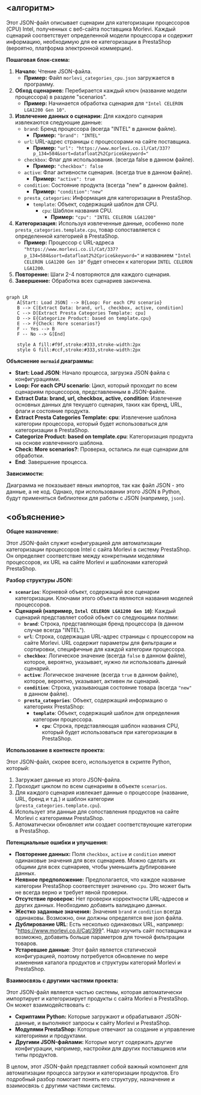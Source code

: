 ## <алгоритм>

Этот JSON-файл описывает сценарии для категоризации процессоров (CPU) Intel, полученных с веб-сайта поставщика Morlevi. Каждый сценарий соответствует определенной модели процессора и содержит информацию, необходимую для ее категоризации в PrestaShop (вероятно, платформа электронной коммерции).

**Пошаговая блок-схема:**

1.  **Начало:** Чтение JSON-файла.
    *   **Пример:** Файл `morlevi_categories_cpu.json` загружается в программу.
2.  **Обход сценариев:** Перебирается каждый ключ (название модели процессора) в разделе "scenarios".
    *   **Пример:** Начинается обработка сценария для `"Intel CELERON LGA1200 Gen 10"`.
3.  **Извлечение данных о сценарии:** Для каждого сценария извлекаются следующие данные:
    *   `brand`: Бренд процессора (всегда "INTEL" в данном файле).
        *   **Пример:** `"brand": "INTEL"`
    *   `url`: URL-адрес страницы с процессорами на сайте поставщика.
        *    **Пример:** `"url": "https://www.morlevi.co.il/Cat/337?p_134=584&sort=datafloat2%2Cprice&keyword="`
    *   `checkbox`: Флаг для использования. (всегда false в данном файле).
        *   **Пример:** `"checkbox": false`
    *   `active`: Флаг активности сценария. (всегда true в данном файле).
        *   **Пример:** `"active": true`
    *   `condition`: Состояние продукта (всегда "new" в данном файле).
        *   **Пример:** `"condition":"new"`
    *   `presta_categories`: Информация для категоризации в PrestaShop.
        *   `template`: Объект, содержащий шаблон для CPU.
            *   `cpu`: Шаблон названия CPU.
                *   **Пример:** `"cpu": "INTEL CELERON LGA1200"`
4. **Категоризация:** Используя извлеченные данные, особенно поле `presta_categories.template.cpu`, товар сопоставляется с определенной категорией в PrestaShop.
    *   **Пример:** Процессор с URL-адреса `"https://www.morlevi.co.il/Cat/337?p_134=584&sort=datafloat2%2Cprice&keyword="` и названием `"Intel  CELERON LGA1200 Gen 10"` будет отнесен к категории `INTEL CELERON LGA1200`.
5.  **Повторение:** Шаги 2-4 повторяются для каждого сценария.
6.  **Завершение:** Обработка всех сценариев закончена.

## <mermaid>

```mermaid
graph LR
    A[Start: Load JSON] --> B{Loop: For each CPU scenario}
    B --> C[Extract Data: brand, url, checkbox, active, condition]
    C --> D[Extract Presta Categories Template: cpu]
    D --> E{Categorize Product: based on template.cpu}
    E --> F{Check: More scenarios?}
    F -- Yes --> B
    F -- No --> G[End]
    
    style A fill:#f9f,stroke:#333,stroke-width:2px
    style G fill:#ccf,stroke:#333,stroke-width:2px
```

**Объяснение `mermaid` диаграммы:**

*   **Start: Load JSON**: Начало процесса, загрузка JSON файла с конфигурациями.
*   **Loop: For each CPU scenario**: Цикл, который проходит по всем сценариям процессоров, представленным в JSON-файле.
*   **Extract Data: brand, url, checkbox, active, condition**:  Извлечение основных данных для текущего сценария, таких как бренд, URL, флаги и состояние продукта.
*   **Extract Presta Categories Template: cpu**: Извлечение шаблона категории процессора, который будет использоваться для категоризации в PrestaShop.
*   **Categorize Product: based on template.cpu**:  Категоризация продукта на основе извлеченного шаблона.
*   **Check: More scenarios?**: Проверка, остались ли еще сценарии для обработки.
*   **End**: Завершение процесса.

**Зависимости:**

Диаграмма не показывает явных импортов, так как файл JSON - это данные, а не код. Однако, при использовании этого JSON в Python, будут применяться библиотеки для работы с JSON (например, `json`).

## <объяснение>

**Общее назначение:**

Этот JSON-файл служит конфигурацией для автоматизации категоризации процессоров Intel с сайта Morlevi в систему PrestaShop. Он определяет соответствие между конкретными моделями процессоров, их URL на сайте Morlevi и шаблонами категорий PrestaShop.

**Разбор структуры JSON:**

*   **`scenarios`**: Корневой объект, содержащий все сценарии категоризации. Ключами этого объекта являются названия моделей процессоров.
*   **Сценарий (например, `Intel CELERON LGA1200 Gen 10`)**: Каждый сценарий представляет собой объект со следующими полями:
    *   **`brand`**: Строка, представляющая бренд процессора (в данном случае всегда "INTEL").
    *   **`url`**: Строка, содержащая URL-адрес страницы с процессором на сайте Morlevi. URL содержит параметры для фильтрации и сортировки, специфичные для каждой категории процессора.
    *   **`checkbox`**: Логическое значение (всегда `false` в данном файле), которое, вероятно, указывает, нужно ли использовать данный сценарий.
    *   **`active`**: Логическое значение (всегда `true` в данном файле), которое, вероятно, указывает, активен ли сценарий.
    *   **`condition`**: Строка, указывающая состояние товара (всегда `"new"` в данном файле).
    *   **`presta_categories`**: Объект, содержащий информацию о категориях PrestaShop:
        *   **`template`**: Объект, содержащий шаблон для определения категории процессора.
            *   **`cpu`**: Строка, представляющая шаблон названия CPU, который будет использоваться при категоризации в PrestaShop.

**Использование в контексте проекта:**

Этот JSON-файл, скорее всего, используется в скрипте Python, который:

1.  Загружает данные из этого JSON-файла.
2.  Проходит циклом по всем сценариям в объекте `scenarios`.
3.  Для каждого сценария извлекает данные о процессоре (название, URL, бренд и т.д.) и шаблон категории (`presta_categories.template.cpu`).
4.  Использует эти данные для сопоставления продуктов на сайте Morlevi с категориями PrestaShop.
5.  Автоматически обновляет или создает соответствующие категории в PrestaShop.

**Потенциальные ошибки и улучшения:**

*   **Повторение данных:** Поля `checkbox`, `active` и `condition` имеют одинаковые значения для всех сценариев. Можно сделать их общими для всех сценариев, чтобы уменьшить дублирование данных.
*   **Неявное предположение:** Предполагается, что каждое название категории PrestaShop соответствует значению `cpu`. Это может быть не всегда верно и требует явной проверки.
*   **Отсутствие проверок:** Нет проверки корректности URL-адресов и других данных. Необходимо добавить валидацию данных.
*   **Жестко заданные значения:** Значения `brand` и `condition` всегда одинаковы. Возможно, они должны определятся вне json файла.
*   **Дублирование URL**: Есть несколько одинаковых URL, например: "https://www.morlevi.co.il/Cat/399".  Надо изучить сайт поставщика и возможно, добавить больше параметров для точной фильтрации товаров.
*   **Устаревшие данные**: Этот файл является статической конфигурацией, поэтому потребуется обновление по мере изменения каталога продуктов и структуры категорий Morlevi и PrestaShop.

**Взаимосвязь с другими частями проекта:**

Этот JSON-файл является частью системы, которая автоматически импортирует и категоризирует продукты с сайта Morlevi в PrestaShop. Он может взаимодействовать с:

*   **Скриптами Python:** Которые загружают и обрабатывают JSON-данные, и выполняют запросы к сайту Morlevi и PrestaShop.
*   **Модулями PrestaShop:** Которые отвечают за создание и управление категориями и продуктами.
*   **Другими JSON-файлами:** Которые могут содержать другие конфигурации, например, настройки для других поставщиков или типы продуктов.

В целом, этот JSON-файл представляет собой важный компонент для автоматизации процесса загрузки и категоризации продуктов. Его подробный разбор помогает понять его структуру, назначение и взаимосвязь с другими частями системы.